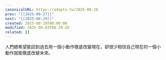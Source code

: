 ```yaml
---
canonicalURL: https://adaptx.tw/2025-08-28
prev: "[[2025-08-27]]"
next: "[[2025-08-29]]"
created: 2025-08-28T00:00:00
modified: 2025-09-03T08:29:20
related: []
---
```


人們總希望能回到過去用一個小動作徹底改變現在，卻很少相信自己現在的一個小動作就能徹底改變未來。
